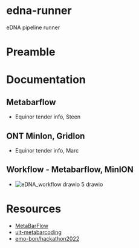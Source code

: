 # edna-runner
eDNA pipeline runner

# Preamble

# Documentation

## Metabarflow
- Equinor tender info, Steen

## ONT MinIon, GridIon
- Equinor tender info, Marc

## Workflow - Metabarflow, MinION
- ![eDNA_workflow drawio 5 drawio](https://github.com/NIVANorge/edna-runner/assets/117283235/425cb02a-fa57-499a-a6eb-a5ca069faa9f)


# Resources

- [MetaBarFlow](https://github.com/evaegelyng/MetaBarFlow)
- [uit-metabarcoding](https://github.com/uit-metabarcoding)
- [emo-bon/hackathon2022](https://github.com/emo-bon/hackathon2022)



